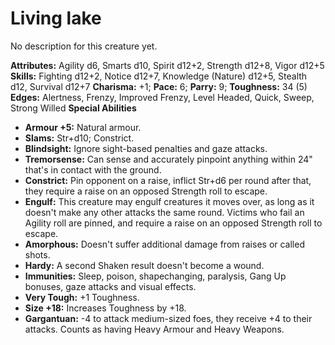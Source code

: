 # Living lake

No description for this creature yet.

**Attributes:** Agility d6, Smarts d10, Spirit d12+2, Strength d12+8,
Vigor d12+5
**Skills:** Fighting d12+2, Notice d12+7, Knowledge (Nature) d12+5,
Stealth d12, Survival d12+7
**Charisma:** +1; **Pace:** 6; **Parry:** 9; **Toughness:** 34 (5)
**Edges:** Alertness, Frenzy, Improved Frenzy, Level Headed, Quick,
Sweep, Strong Willed
**Special Abilities**

- **Armour +5:** Natural armour.
- **Slams:** Str+d10; Constrict.
- **Blindsight:** Ignore sight-based penalties and gaze attacks.
- **Tremorsense:** Can sense and accurately pinpoint anything within
24" that's in contact with the ground.
- **Constrict:** Pin opponent on a raise, inflict Str+d6 per round after
that, they require a raise on an opposed Strength roll to escape.
- **Engulf:** This creature may engulf creatures it moves over, as long
as it doesn't make any other attacks the same round. Victims who fail
an Agility roll are pinned, and require a raise on an opposed Strength
roll to escape.
- **Amorphous:** Doesn't suffer additional damage from raises or called
shots.
- **Hardy:** A second Shaken result doesn't become a wound.
- **Immunities:** Sleep, poison, shapechanging, paralysis, Gang Up
bonuses, gaze attacks and visual effects.
- **Very Tough:** +1 Toughness.
- **Size +18:** Increases Toughness by +18.
- **Gargantuan:** -4 to attack medium-sized foes, they receive +4 to
their attacks. Counts as having Heavy Armour and Heavy Weapons.
